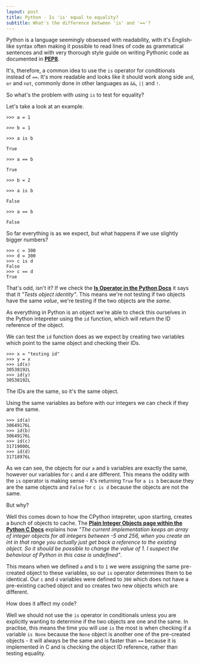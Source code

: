 ```yaml
---
layout: post
title: Python - Is 'is' equal to equality?
subtitle: What's the difference between 'is' and '=='?
---
```


Python is a language seemingly obsessed with readability, with it's English-like syntax often making it possible to read lines of code as grammatical sentences and with very thorough style guide on writing Pythonic code as documented in [**PEP8**](https://www.python.org/dev/peps/pep-0008/). 

It's, therefore, a common idea to use the `is` operator for conditionals instead of `==`. It's more readable and looks like it should work along side `and`, `or` and `not`, commonly done in other languages as `&&`, `||` and `!`.

So what's the problem with using `is` to test for equality? 

Let's take a look at an example. 
```
>>> a = 1

>>> b = 1

>>> a is b

True

>>> a == b

True

>>> b = 2

>>> a is b

False

>>> a == b

False

```
So far everything is as we expect, but what happens if we use slightly bigger numbers?
```
>>> c = 300
>>> d = 300
>>> c is d
False
>>> c == d
True
```

That's odd, isn't it? If we check the [**Is Operator in the Python Docs**](https://docs.python.org/2/library/operator.html?highlight=#operator.is_) it says that it _"Tests object identity"_. This means we're not testing if two objects have the same _value_, we're testing if the two objects are the _same_.

As everything in Python is an object we're able to check this ourselves in the Python intepreter using the `id` function, which will return the ID reference of the object.

We can test the `id` function does as we expect by creating two variables which point to the same object and checking their IDs.
```
>>> x = "testing id"
>>> y = x
>>> id(x)
30538192L
>>> id(y)
30538192L
```
The IDs are the same, so it's the same object.

Using the same variables as before with our integers we can check if they are the same.
```
>>> id(a)
30649176L
>>> id(b)
30649176L
>>> id(c)
31719000L
>>> id(d)
31718976L
```
As we can see, the objects for our `a` and `b` variables are exactly the same, however our variables for `c` and `d` are different. 
This means the oddity with the `is` operator is making sense - it's returning `True` for `a is b` because they are the same objects and `False` for `c is d` because the objects are not the same.

But why?

Well this comes down to how the CPython intepreter, upon starting, creates a bunch of objects to cache. The [**Plain Integer Objects page within the Python C Docs**](https://docs.python.org/2/c-api/int.html) explains how _"The current implementation keeps an array of integer objects for all integers between -5 and 256, when you create an int in that range you actually just get back a reference to the existing object. So it should be possible to change the value of 1. I suspect the behaviour of Python in this case is undefined"_. 

This means when we defined `a` and `b` to `1` we were assigning the same pre-created object to these variables, so our `is` operator determines them to be identical. Our `c` and `d` variables were defined to `300` which does not have a pre-existing cached object and so creates two new objects which are different. 

How does it affect my code?

Well we should not use the `is` operator in conditionals unless you are explicitly wanting to determine if the two objects are one and the same. 
In practise, this means the time you will use `is` the most is when checking if a variable `is None` because the `None` object is another one of the pre-created objects - it will always be the same and is faster than `==` because it is implemented in C and is checking the object ID reference, rather than testing equality.
